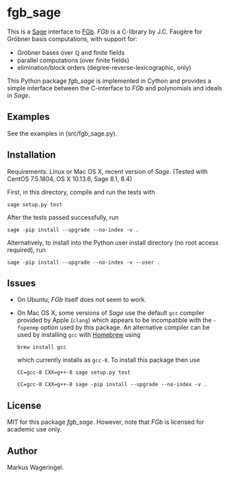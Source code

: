 # fgb_sage

This is a [Sage](https://www.sagemath.org/) interface to
[FGb](https://www-polsys.lip6.fr/~jcf/FGb/index.html).
*FGb* is a C-library by J.C. Faugère for Gröbner basis computations, with
support for:

* Gröbner bases over ℚ and finite fields
* parallel computations (over finite fields)
* elimination/block orders (degree-reverse-lexicographic, only)

This Python package *fgb_sage* is implemented in Cython and provides a simple
interface between the C-interface to *FGb* and polynomials and ideals in
*Sage*.

## Examples

See the examples in (src/fgb_sage.py).

## Installation

Requirements: Linux or Mac OS X, recent version of *Sage*.
(Tested with CentOS 7.5.1804, OS X 10.13.6, Sage 8.1, 8.4)

First, in this directory, compile and run the tests with
```
sage setup.py test
```

After the tests passed successfully, run
```
sage -pip install --upgrade --no-index -v .
```

Alternatively, to install into the Python user install directory (no root
access required), run
```
sage -pip install --upgrade --no-index -v --user .
```

## Issues

* On Ubuntu, *FGb* itself does not seem to work.

* On Mac OS X, some versions of *Sage* use the default `gcc` compiler provided
  by Apple (`clang`) which appears to be incompatible with the `-fopenmp`
  option used by this package. An alternative compiler can be used by
  installing `gcc` with [Homebrew](https://brew.sh/) using
  ```
  brew install gcc
  ```
  which currently installs as `gcc-8`. To install this package then use
  ```
  CC=gcc-8 CXX=g++-8 sage setup.py test

  CC=gcc-8 CXX=g++-8 sage -pip install --upgrade --no-index -v .
  ```

## License

MIT for this package *fgb_sage*. However, note that *FGb* is licensed for
academic use only.

## Author

Markus Wageringel.
